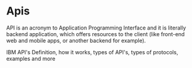 # Apis

API is an acronym to Application Programming Interface and it is literally backend application, which offers resources to the client (like front-end web and mobile apps, or another backend for example).

<BadgeLink colorScheme='yellow' badgeText='Read' href="https://www.ibm.com/cloud/learn/api">IBM API's Definition, how it works, types of API's, types of protocols, examples and more</BadgeLink>
